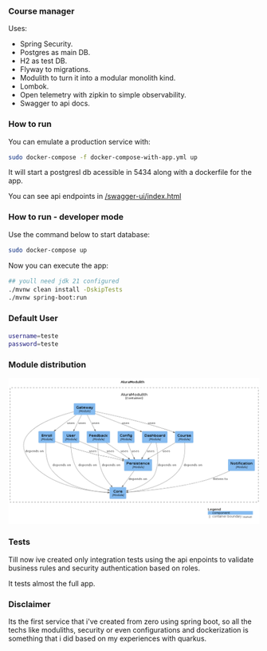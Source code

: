 ### Course manager

Uses:
- Spring Security.
- Postgres as main DB.
- H2 as test DB.
- Flyway to migrations.
- Modulith to turn it into a modular monolith kind.
- Lombok.
- Open telemetry with zipkin to simple observability.
- Swagger to api docs.

### How to run

You can emulate a production service with:

```bash
sudo docker-compose -f docker-compose-with-app.yml up
```

It will start a postgresl db acessible in 5434 along with a dockerfile for the app.

You can see api endpoints in [/swagger-ui/index.html](http://localhost:8081/swagger-ui/index.html)

### How to run - developer mode

Use the command below to start database:

```bash
sudo docker-compose up
```

Now you can execute the app:

```bash
## youll need jdk 21 configured
./mvnw clean install -DskipTests
./mvnw spring-boot:run
```

### Default User

```bash
username=teste
password=teste
```

### Module distribution

![Ach](./arch.png)

### Tests

Till now ive created only integration tests using the api enpoints to validate business rules and security authentication based on roles.

It tests almost the full app.

### Disclaimer

Its the first service that i've created from zero using spring boot, so all the techs like moduliths, security or even configurations and dockerization is something that i did based on my experiences with quarkus.